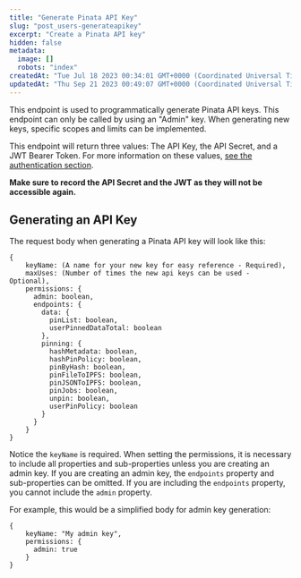 ```yaml
---
title: "Generate Pinata API Key"
slug: "post_users-generateapikey"
excerpt: "Create a Pinata API key"
hidden: false
metadata: 
  image: []
  robots: "index"
createdAt: "Tue Jul 18 2023 00:34:01 GMT+0000 (Coordinated Universal Time)"
updatedAt: "Thu Sep 21 2023 00:49:07 GMT+0000 (Coordinated Universal Time)"
---
```

This endpoint is used to programmatically generate Pinata API keys. This endpoint can only be called by using an "Admin" key. When generating new keys, specific scopes and limits can be implemented. 

This endpoint will return three values: The API Key, the API Secret, and a JWT Bearer Token. For more information on these values, [see the authentication section](../introduction-to-the-pinata-api/authentication.md).

**Make sure to record the API Secret and the JWT as they will not be accessible again.**

## Generating an API Key

The request body when generating a Pinata API key will look like this: 

```
{
    keyName: (A name for your new key for easy reference - Required),
    maxUses: (Number of times the new api keys can be used - Optional),
    permissions: {
      admin: boolean,
      endpoints: {
        data: {
          pinList: boolean,
          userPinnedDataTotal: boolean
        },
        pinning: {
          hashMetadata: boolean,
          hashPinPolicy: boolean,
          pinByHash: boolean,
          pinFileToIPFS: boolean,
          pinJSONToIPFS: boolean,
          pinJobs: boolean,
          unpin: boolean,
          userPinPolicy: boolean
        }
      }
    }
}
```

Notice the `keyName` is required. When setting the permissions, it is necessary to include all properties and sub-properties unless you are creating an admin key. If you are creating an admin key, the `endpoints` property and sub-properties can be omitted. If you are including the `endpoints` property, you cannot include the `admin` property. 

For example, this would be a simplified body for admin key generation: 

```
{
    keyName: "My admin key",
    permissions: {
      admin: true
    }
}
```
